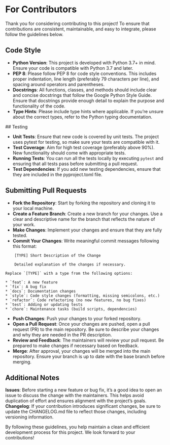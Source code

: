 # For Contributors

<!-- Guidelines for contributors on code style, testing, and submitting pull requests. -->
Thank you for considering contributing to this project! To ensure that contributions are consistent, maintainable, and easy to integrate, please follow the guidelines below.

## Code Style

* **Python Version**: This project is developed with Python 3.7+ in mind. Ensure your code is compatible with Python 3.7 and later.
* **PEP 8**: Please follow PEP 8 for code style conventions. This includes proper indentation, line length (preferably 79 characters per line), and spacing around operators and parentheses.
* **Docstrings**: All functions, classes, and methods should include clear and concise docstrings that follow the Google Python Style Guide. Ensure that docstrings provide enough detail to explain the purpose and functionality of the code.
* **Type Hints**: Please include type hints where applicable. If you’re unsure about the correct types, refer to the Python typing documentation.

## Testing

* **Unit Tests**: Ensure that new code is covered by unit tests. The project uses pytest for testing, so make sure your tests are compatible with it.
* **Test Coverage**: Aim for high test coverage (preferably above 90%). New functionality should come with appropriate tests.
* **Running Tests**: You can run all the tests locally by executing `pytest` and ensuring that all tests pass before submitting a pull request.
* **Test Dependencies**: If you add new testing dependencies, ensure that they are included in the pyproject.toml file.

## Submitting Pull Requests

* **Fork the Repository**: Start by forking the repository and cloning it to your local machine.
* **Create a Feature Branch**: Create a new branch for your changes. Use a clear and descriptive name for the branch that reflects the nature of your work.
* **Make Changes**: Implement your changes and ensure that they are fully tested.
* **Commit Your Changes**: Write meaningful commit messages following this format:
```
    [TYPE] Short Description of the Change

    Detailed explanation of the changes if necessary.
```

    Replace `[TYPE]` with a type from the following options:

    * `feat`: A new feature
    * `fix`: A bug fix
    * `docs`: Documentation changes
    * `style`: Code style changes (formatting, missing semicolons, etc.)
    * `refactor`: Code refactoring (no new features, no bug fixes)
    * `test`: Adding or updating tests
    * `chore`: Maintenance tasks (build scripts, dependencies)

* **Push Changes**: Push your changes to your forked repository.
* **Open a Pull Request**: Once your changes are pushed, open a pull request (PR) to the main repository. Be sure to describe your changes and why they are needed in the PR description.
* **Review and Feedback**: The maintainers will review your pull request. Be prepared to make changes if necessary based on feedback.
* **Merge**: After approval, your changes will be merged into the main repository. Ensure your branch is up to date with the base branch before merging.

## Additional Notes

**Issues**: Before starting a new feature or bug fix, it’s a good idea to open an issue to discuss the change with the maintainers. This helps avoid duplication of effort and ensures alignment with the project’s goals.
**Changelog**: If your contribution introduces significant changes, be sure to update the CHANGELOG.md file to reflect those changes, including versioning information.

By following these guidelines, you help maintain a clean and efficient development process for this project. We look forward to your contributions!